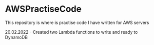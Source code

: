 # AWSPractiseCode

This repository is where is practise code I have written for AWS servers 

20.02.2022 - Created two Lambda functions to write and ready to DynamoDB 
